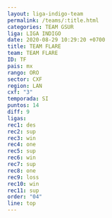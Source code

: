 ```yaml
---
layout: liga-indigo-team
permalink: /teams/:title.html
categories: TEAM GSUR
liga: LIGA INDIGO
date: 2020-08-29 10:29:20 +0700
title: TEAM FLARE
team: TEAM FLARE
ID: TF
pais: mx
rango: ORO
sector: CXF
region: LAN
cxf: "3"
temporada: SI
puntos: 14
diff: 9
ligas: 
rec1: des
rec2: sup
rec3: win
rec4: one
rec5: sup
rec6: win
rec7: sup
rec8: one
rec9: loss
rec10: win
rec11: sup
order: "04"
line: top
---
```



